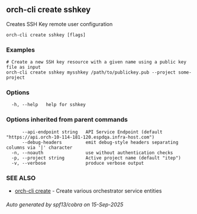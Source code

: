 ## orch-cli create sshkey

Creates SSH Key remote user configuration

```
orch-cli create sshkey [flags]
```

### Examples

```
# Create a new SSH key resource with a given name using a public key file as input
orch-cli create sshkey mysshkey /path/to/publickey.pub --project some-project
```

### Options

```
  -h, --help   help for sshkey
```

### Options inherited from parent commands

```
      --api-endpoint string   API Service Endpoint (default "https://api.orch-10-114-181-120.espdqa.infra-host.com")
      --debug-headers         emit debug-style headers separating columns via '|' character
  -n, --noauth                use without authentication checks
  -p, --project string        Active project name (default "itep")
  -v, --verbose               produce verbose output
```

### SEE ALSO

* [orch-cli create](orch-cli_create.md)	 - Create various orchestrator service entities

###### Auto generated by spf13/cobra on 15-Sep-2025
